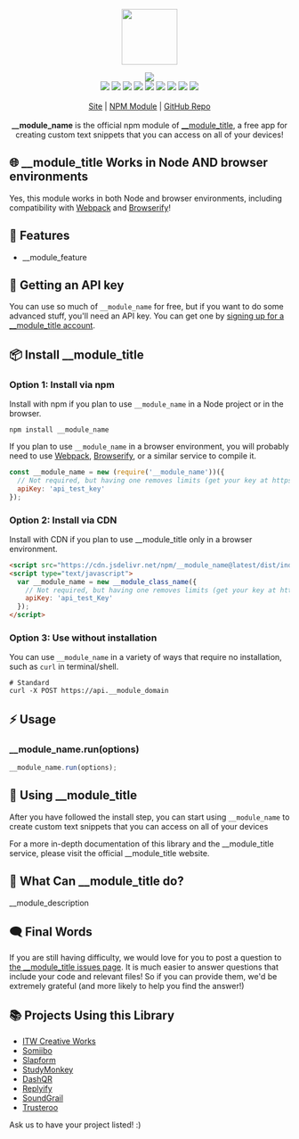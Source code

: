 <p align="center">
  <a href="https://__module_domain">
    <img src="https://cdn.itwcreativeworks.com/assets/__asset_file_name/images/logo/__asset_file_name-brandmark-black-x.svg" width="100px">
  </a>
</p>

<p align="center">
  <img src="https://img.shields.io/github/package-json/v/__module_owner/__module_name.svg">
  <br>
  <img src="https://img.shields.io/librariesio/release/npm/__module_name.svg">
  <img src="https://img.shields.io/bundlephobia/min/__module_name.svg">
  <img src="https://img.shields.io/codeclimate/maintainability-percentage/__module_owner/__module_name.svg">
  <img src="https://img.shields.io/npm/dm/__module_name.svg">
  <img src="https://img.shields.io/node/v/__module_name.svg">
  <img src="https://img.shields.io/website/https/__module_domain.svg">
  <img src="https://img.shields.io/github/license/__module_owner/__module_name.svg">
  <img src="https://img.shields.io/github/contributors/__module_owner/__module_name.svg">
  <img src="https://img.shields.io/github/last-commit/__module_owner/__module_name.svg">
  <br>
  <br>
  <a href="https://__module_domain">Site</a> | <a href="https://www.npmjs.com/package/__module_name">NPM Module</a> | <a href="https://github.com/__module_owner/__module_name">GitHub Repo</a>
  <br>
  <br>
  <strong>__module_name</strong> is the official npm module of <a href="https://__module_domain">__module_title</a>, a free app for creating custom text snippets that you can access on all of your devices!
</p>

## 🌐 __module_title Works in Node AND browser environments
Yes, this module works in both Node and browser environments, including compatibility with [Webpack](https://www.npmjs.com/package/webpack) and [Browserify](https://www.npmjs.com/package/browserify)!

## 🦄 Features
* __module_feature

## 🔑 Getting an API key
You can use so much of `__module_name` for free, but if you want to do some advanced stuff, you'll need an API key. You can get one by [signing up for a __module_title account](https://__module_domain/signup).

## 📦 Install __module_title
### Option 1: Install via npm
Install with npm if you plan to use `__module_name` in a Node project or in the browser.
```shell
npm install __module_name
```
If you plan to use `__module_name` in a browser environment, you will probably need to use [Webpack](https://www.npmjs.com/package/webpack), [Browserify](https://www.npmjs.com/package/browserify), or a similar service to compile it.

```js
const __module_name = new (require('__module_name'))({
  // Not required, but having one removes limits (get your key at https://__module_domain).
  apiKey: 'api_test_key'
});
```

### Option 2: Install via CDN
Install with CDN if you plan to use __module_title only in a browser environment.
```html
<script src="https://cdn.jsdelivr.net/npm/__module_name@latest/dist/index.min.js"></script>
<script type="text/javascript">
  var __module_name = new __module_class_name({
    // Not required, but having one removes limits (get your key at https://__module_domain).
    apiKey: 'api_test_Key'
  });
</script>
```

### Option 3: Use without installation
You can use `__module_name` in a variety of ways that require no installation, such as `curl` in terminal/shell.

```shell
# Standard
curl -X POST https://api.__module_domain
```

## ⚡️ Usage
### __module_name.run(options)
```js
__module_name.run(options);
```

## 📘 Using __module_title
After you have followed the install step, you can start using `__module_name` to create custom text snippets that you can access on all of your devices

For a more in-depth documentation of this library and the __module_title service, please visit the official __module_title website.

## 📝 What Can __module_title do?
__module_description

## 🗨️ Final Words
If you are still having difficulty, we would love for you to post
a question to [the __module_title issues page](https://github.com/__module_owner/__module_name/issues). It is much easier to answer questions that include your code and relevant files! So if you can provide them, we'd be extremely grateful (and more likely to help you find the answer!)

## 📚 Projects Using this Library
* [ITW Creative Works](https://itwcreativeworks.com)
* [Somiibo](https://somiibo.com)
* [Slapform](https://slapform.com)
* [StudyMonkey](https://studymonkey.ai)
* [DashQR](https://dashqr.com)
* [Replyify](https://replyify.app)
* [SoundGrail](https://soundgrail.com)
* [Trusteroo](https://trusteroo.com)

Ask us to have your project listed! :)

